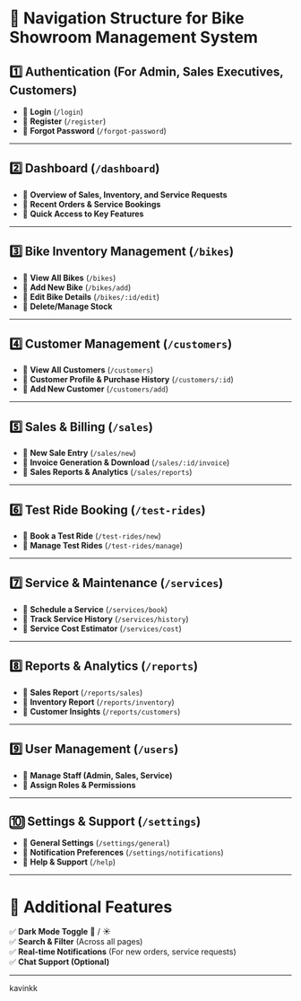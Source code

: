 # **🚀 Navigation Structure for Bike Showroom Management System**  

## **1️⃣ Authentication** (For Admin, Sales Executives, Customers)  
- 🔹 **Login** (`/login`)  
- 🔹 **Register** (`/register`)  
- 🔹 **Forgot Password** (`/forgot-password`)  

---

## **2️⃣ Dashboard** (`/dashboard`)  
- 🔹 **Overview of Sales, Inventory, and Service Requests**  
- 🔹 **Recent Orders & Service Bookings**  
- 🔹 **Quick Access to Key Features**  

---

## **3️⃣ Bike Inventory Management** (`/bikes`)  
- 🔹 **View All Bikes** (`/bikes`)  
- 🔹 **Add New Bike** (`/bikes/add`)  
- 🔹 **Edit Bike Details** (`/bikes/:id/edit`)  
- 🔹 **Delete/Manage Stock**  

---

## **4️⃣ Customer Management** (`/customers`)  
- 🔹 **View All Customers** (`/customers`)  
- 🔹 **Customer Profile & Purchase History** (`/customers/:id`)  
- 🔹 **Add New Customer** (`/customers/add`)  

---

## **5️⃣ Sales & Billing** (`/sales`)  
- 🔹 **New Sale Entry** (`/sales/new`)  
- 🔹 **Invoice Generation & Download** (`/sales/:id/invoice`)  
- 🔹 **Sales Reports & Analytics** (`/sales/reports`)  

---

## **6️⃣ Test Ride Booking** (`/test-rides`)  
- 🔹 **Book a Test Ride** (`/test-rides/new`)  
- 🔹 **Manage Test Rides** (`/test-rides/manage`)  

---

## **7️⃣ Service & Maintenance** (`/services`)  
- 🔹 **Schedule a Service** (`/services/book`)  
- 🔹 **Track Service History** (`/services/history`)  
- 🔹 **Service Cost Estimator** (`/services/cost`)  

---

## **8️⃣ Reports & Analytics** (`/reports`)  
- 🔹 **Sales Report** (`/reports/sales`)  
- 🔹 **Inventory Report** (`/reports/inventory`)  
- 🔹 **Customer Insights** (`/reports/customers`)  

---

## **9️⃣ User Management** (`/users`)  
- 🔹 **Manage Staff (Admin, Sales, Service)**  
- 🔹 **Assign Roles & Permissions**  

---

## **🔟 Settings & Support** (`/settings`)  
- 🔹 **General Settings** (`/settings/general`)  
- 🔹 **Notification Preferences** (`/settings/notifications`)  
- 🔹 **Help & Support** (`/help`)  

---

# **🔗 Additional Features**  
✅ **Dark Mode Toggle** 🌙 / ☀️  
✅ **Search & Filter** (Across all pages)  
✅ **Real-time Notifications** (For new orders, service requests)  
✅ **Chat Support (Optional)**  

---
kavinkk
